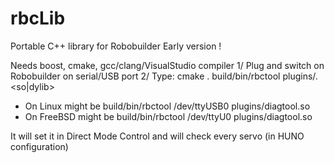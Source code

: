 rbcLib
======

Portable C++ library for Robobuilder
Early version !

Needs boost, cmake, gcc/clang/VisualStudio compiler
1/ Plug and switch on Robobuilder on serial/USB port
2/ Type:
cmake .
build/bin/rbctool <tty> plugins/<pluginname>.<so|dylib>

* On Linux might be build/bin/rbctool /dev/ttyUSB0 plugins/diagtool.so
* On FreeBSD might be build/bin/rbctool /dev/ttyU0 plugins/diagtool.so


It will set it in Direct Mode Control and will check every servo (in HUNO configuration)
